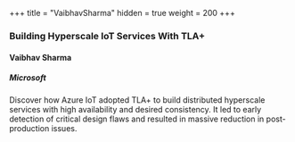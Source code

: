 +++
title = "VaibhavSharma"
hidden = true
weight = 200
+++

### Building Hyperscale IoT Services With TLA+

#### Vaibhav Sharma
##### Microsoft
 
Discover how Azure IoT adopted TLA+ to build distributed hyperscale services with high availability and desired consistency. It led to early detection of critical design flaws and resulted in massive reduction in post-production issues.
